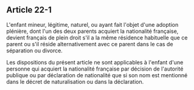 Article 22-1
----
L'enfant mineur, légitime, naturel, ou ayant fait l'objet d'une adoption
plénière, dont l'un des deux parents acquiert la nationalité française, devient
français de plein droit s'il a la même résidence habituelle que ce parent ou
s'il réside alternativement avec ce parent dans le cas de séparation ou divorce.

Les dispositions du présent article ne sont applicables à l'enfant d'une
personne qui acquiert la nationalité française par décision de l'autorité
publique ou par déclaration de nationalité que si son nom est mentionné dans le
décret de naturalisation ou dans la déclaration.
